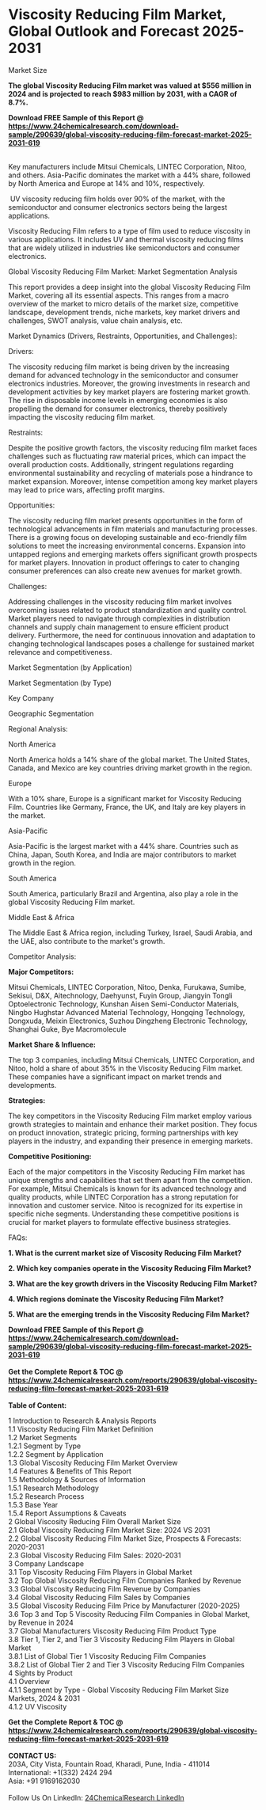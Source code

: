 <h1>Viscosity Reducing Film Market, Global Outlook and Forecast 2025-2031</h1><p>Market Size</p><p>
</p><p><strong>The global Viscosity Reducing Film market was valued at $556 million in 2024 and is projected to reach $983 million by 2031, with a CAGR of 8.7%.</strong></p><div><b>Download FREE Sample of this Report @ 
            <a href="https://www.24chemicalresearch.com/download-sample/290639/global-viscosity-reducing-film-forecast-market-2025-2031-619">
            https://www.24chemicalresearch.com/download-sample/290639/global-viscosity-reducing-film-forecast-market-2025-2031-619</a></b></div><br><p>
</p><p>Key manufacturers include Mitsui Chemicals, LINTEC Corporation, Nitoo, and others. Asia-Pacific dominates the market with a 44% share, followed by North America and Europe at 14% and 10%, respectively.</p><p>
</p><p> UV viscosity reducing film holds over 90% of the market, with the semiconductor and consumer electronics sectors being the largest applications.</p><p>
</p><p>Viscosity Reducing Film refers to a type of film used to reduce viscosity in various applications. It includes UV and thermal viscosity reducing films that are widely utilized in industries like semiconductors and consumer electronics.</p><p>
Global Viscosity Reducing Film Market: Market Segmentation Analysis</p><p>
</p><p>This report provides a deep insight into the global Viscosity Reducing Film Market, covering all its essential aspects. This ranges from a macro overview of the market to micro details of the market size, competitive landscape, development trends, niche markets, key market drivers and challenges, SWOT analysis, value chain analysis, etc.</p><p>
Market Dynamics (Drivers, Restraints, Opportunities, and Challenges):</p><p>
Drivers:</p><p>
</p><p>The viscosity reducing film market is being driven by the increasing demand for advanced technology in the semiconductor and consumer electronics industries. Moreover, the growing investments in research and development activities by key market players are fostering market growth. The rise in disposable income levels in emerging economies is also propelling the demand for consumer electronics, thereby positively impacting the viscosity reducing film market.</p><p>
Restraints:</p><p>
</p><p>Despite the positive growth factors, the viscosity reducing film market faces challenges such as fluctuating raw material prices, which can impact the overall production costs. Additionally, stringent regulations regarding environmental sustainability and recycling of materials pose a hindrance to market expansion. Moreover, intense competition among key market players may lead to price wars, affecting profit margins.</p><p>
Opportunities:</p><p>
</p><p>The viscosity reducing film market presents opportunities in the form of technological advancements in film materials and manufacturing processes. There is a growing focus on developing sustainable and eco-friendly film solutions to meet the increasing environmental concerns. Expansion into untapped regions and emerging markets offers significant growth prospects for market players. Innovation in product offerings to cater to changing consumer preferences can also create new avenues for market growth.</p><p>
Challenges:</p><p>
</p><p>Addressing challenges in the viscosity reducing film market involves overcoming issues related to product standardization and quality control. Market players need to navigate through complexities in distribution channels and supply chain management to ensure efficient product delivery. Furthermore, the need for continuous innovation and adaptation to changing technological landscapes poses a challenge for sustained market relevance and competitiveness.</p><p>
Market Segmentation (by Application)</p><p>
</p><p>
Market Segmentation (by Type)</p><p>
</p><p>
Key Company</p><p>
</p><p>
Geographic Segmentation</p><p>
</p><p>
	</p><p>
</p><p>
</p><p>
Regional Analysis:</p><p>
North America</p><p>
</p><p>North America holds a 14% share of the global market. The United States, Canada, and Mexico are key countries driving market growth in the region.</p><p>
Europe</p><p>
</p><p>With a 10% share, Europe is a significant market for Viscosity Reducing Film. Countries like Germany, France, the UK, and Italy are key players in the market.</p><p>
Asia-Pacific</p><p>
</p><p>Asia-Pacific is the largest market with a 44% share. Countries such as China, Japan, South Korea, and India are major contributors to market growth in the region.</p><p>
South America</p><p>
</p><p>South America, particularly Brazil and Argentina, also play a role in the global Viscosity Reducing Film market.</p><p>
Middle East &amp; Africa</p><p>
</p><p>The Middle East &amp; Africa region, including Turkey, Israel, Saudi Arabia, and the UAE, also contribute to the market's growth.</p><p>
Competitor Analysis:</p><p>
</p><p><strong>Major Competitors:</strong></p><p>
</p><p>Mitsui Chemicals, LINTEC Corporation, Nitoo, Denka, Furukawa, Sumibe, Sekisui, D&amp;X, Aitechnology, Daehyunst, Fuyin Group, Jiangyin Tongli Optoelectronic Technology, Kunshan Aisen Semi-Conductor Materials, Ningbo Hughstar Advanced Material Technology, Hongqing Technology, Dongxuda, Meixin Electronics, Suzhou Dingzheng Electronic Technology, Shanghai Guke, Bye Macromolecule</p><p>
</p><p><strong>Market Share &amp; Influence:</strong></p><p>
</p><p>The top 3 companies, including Mitsui Chemicals, LINTEC Corporation, and Nitoo, hold a share of about 35% in the Viscosity Reducing Film market. These companies have a significant impact on market trends and developments.</p><p>
</p><p><strong>Strategies:</strong></p><p>
</p><p>The key competitors in the Viscosity Reducing Film market employ various growth strategies to maintain and enhance their market position. They focus on product innovation, strategic pricing, forming partnerships with key players in the industry, and expanding their presence in emerging markets.</p><p>
</p><p><strong>Competitive Positioning:</strong></p><p>
</p><p>Each of the major competitors in the Viscosity Reducing Film market has unique strengths and capabilities that set them apart from the competition. For example, Mitsui Chemicals is known for its advanced technology and quality products, while LINTEC Corporation has a strong reputation for innovation and customer service. Nitoo is recognized for its expertise in specific niche segments. Understanding these competitive positions is crucial for market players to formulate effective business strategies.</p><p>
FAQs:</p><p>
</p><p><strong>1. What is the current market size of Viscosity Reducing Film Market?</strong></p><p>
</p><p>
</p><p><strong>2. Which key companies operate in the Viscosity Reducing Film Market?</strong></p><p>
</p><p>
</p><p><strong>3. What are the key growth drivers in the Viscosity Reducing Film Market?</strong></p><p>
</p><p>
</p><p><strong>4. Which regions dominate the Viscosity Reducing Film Market?</strong></p><p>
</p><p>
</p><p><strong>5. What are the emerging trends in the Viscosity Reducing Film Market?</strong></p><p>
</p><div><b>Download FREE Sample of this Report @ 
            <a href="https://www.24chemicalresearch.com/download-sample/290639/global-viscosity-reducing-film-forecast-market-2025-2031-619">
            https://www.24chemicalresearch.com/download-sample/290639/global-viscosity-reducing-film-forecast-market-2025-2031-619</a></b></div><br><div><b>Get the Complete Report & TOC @ 
            <a href="https://www.24chemicalresearch.com/reports/290639/global-viscosity-reducing-film-forecast-market-2025-2031-619">
            https://www.24chemicalresearch.com/reports/290639/global-viscosity-reducing-film-forecast-market-2025-2031-619</a></b></div><br>
            <b>Table of Content:</b><p>1 Introduction to Research & Analysis Reports<br />
 1.1 Viscosity Reducing Film Market Definition<br />
 1.2 Market Segments<br />
 1.2.1 Segment by Type<br />
 1.2.2 Segment by Application<br />
 1.3 Global Viscosity Reducing Film Market Overview<br />
 1.4 Features & Benefits of This Report<br />
 1.5 Methodology & Sources of Information<br />
 1.5.1 Research Methodology<br />
 1.5.2 Research Process<br />
 1.5.3 Base Year<br />
 1.5.4 Report Assumptions & Caveats<br />
2 Global Viscosity Reducing Film Overall Market Size<br />
 2.1 Global Viscosity Reducing Film Market Size: 2024 VS 2031<br />
 2.2 Global Viscosity Reducing Film Market Size, Prospects & Forecasts: 2020-2031<br />
 2.3 Global Viscosity Reducing Film Sales: 2020-2031<br />
3 Company Landscape<br />
 3.1 Top Viscosity Reducing Film Players in Global Market<br />
 3.2 Top Global Viscosity Reducing Film Companies Ranked by Revenue<br />
 3.3 Global Viscosity Reducing Film Revenue by Companies<br />
 3.4 Global Viscosity Reducing Film Sales by Companies<br />
 3.5 Global Viscosity Reducing Film Price by Manufacturer (2020-2025)<br />
 3.6 Top 3 and Top 5 Viscosity Reducing Film Companies in Global Market, by Revenue in 2024<br />
 3.7 Global Manufacturers Viscosity Reducing Film Product Type<br />
 3.8 Tier 1, Tier 2, and Tier 3 Viscosity Reducing Film Players in Global Market<br />
 3.8.1 List of Global Tier 1 Viscosity Reducing Film Companies<br />
 3.8.2 List of Global Tier 2 and Tier 3 Viscosity Reducing Film Companies<br />
4 Sights by Product<br />
 4.1 Overview<br />
 4.1.1 Segment by Type - Global Viscosity Reducing Film Market Size Markets, 2024 & 2031<br />
 4.1.2 UV Viscosity </p><div><b>Get the Complete Report & TOC @ 
            <a href="https://www.24chemicalresearch.com/reports/290639/global-viscosity-reducing-film-forecast-market-2025-2031-619">
            https://www.24chemicalresearch.com/reports/290639/global-viscosity-reducing-film-forecast-market-2025-2031-619</a></b></div><br><b>CONTACT US:</b><br>
            203A, City Vista, Fountain Road, Kharadi, Pune, India - 411014<br>
            International: +1(332) 2424 294<br>
            Asia: +91 9169162030 <br><br>
            Follow Us On LinkedIn: <a href="https://www.linkedin.com/company/24chemicalresearch/">24ChemicalResearch LinkedIn</a>